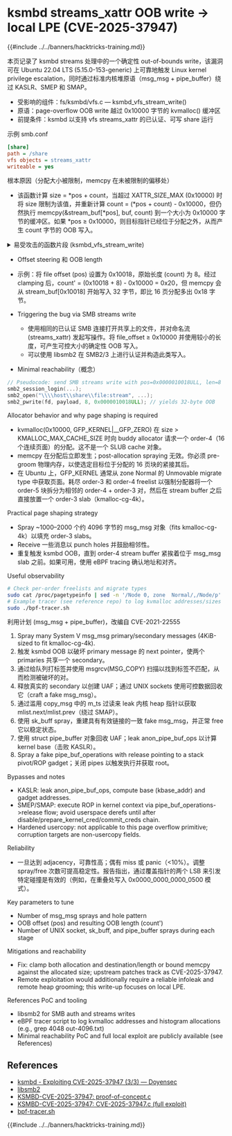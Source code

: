# ksmbd streams_xattr OOB write → local LPE (CVE-2025-37947)

{{#include ../../banners/hacktricks-training.md}}

本页记录了 ksmbd streams 处理中的一个确定性 out-of-bounds write，该漏洞可在 Ubuntu 22.04 LTS (5.15.0-153-generic) 上可靠地触发 Linux kernel privilege escalation，同时通过标准内核堆原语（msg_msg + pipe_buffer）绕过 KASLR、SMEP 和 SMAP。

- 受影响的组件：fs/ksmbd/vfs.c — ksmbd_vfs_stream_write()
- 原语：page-overflow OOB write 越过 0x10000 字节的 kvmalloc() 缓冲区
- 前提条件：ksmbd 以支持 vfs streams_xattr 的已认证、可写 share 运行

示例 smb.conf
```ini
[share]
path = /share
vfs objects = streams_xattr
writeable = yes
```
根本原因（分配大小被限制，memcpy 在未被限制的偏移处）
- 该函数计算 size = *pos + count，当超过 XATTR_SIZE_MAX (0x10000) 时将 size 限制为该值，并重新计算 count = (*pos + count) - 0x10000，但仍然执行 memcpy(&stream_buf[*pos], buf, count) 到一个大小为 0x10000 字节的缓冲区。如果 *pos ≥ 0x10000，则目标指针已经位于分配之外，从而产生 count 字节的 OOB 写入。

<details>
<summary>易受攻击的函数片段 (ksmbd_vfs_stream_write)</summary>
```c
// https://elixir.bootlin.com/linux/v5.15/source/fs/ksmbd/vfs.c#L411
static int ksmbd_vfs_stream_write(struct ksmbd_file *fp, char *buf, loff_t *pos, size_t count)
{
char *stream_buf = NULL, *wbuf;
size_t size;
...
size = *pos + count;
if (size > XATTR_SIZE_MAX) {             // [1] clamp allocation, but...
size = XATTR_SIZE_MAX;
count = (*pos + count) - XATTR_SIZE_MAX; // [1.1] ...recompute count
}
wbuf = kvmalloc(size, GFP_KERNEL | __GFP_ZERO); // [2] alloc 0x10000
stream_buf = wbuf;
memcpy(&stream_buf[*pos], buf, count);         // [3] OOB when *pos >= 0x10000
...
kvfree(stream_buf);
return err;
}
```
</details>

- Offset steering 和 OOB length
- 示例：将 file offset (pos) 设置为 0x10018，原始长度 (count) 为 8。经过 clamping 后，count' = (0x10018 + 8) - 0x10000 = 0x20，但 memcpy 会从 stream_buf[0x10018] 开始写入 32 字节，即比 16 页分配多出 0x18 字节。

- Triggering the bug via SMB streams write
  - 使用相同的已认证 SMB 连接打开共享上的文件，并对命名流 (streams_xattr) 发起写操作。将 file_offset ≥ 0x10000 并使用较小的长度，可产生可控大小的确定性 OOB 写入。
  - 可以使用 libsmb2 在 SMB2/3 上进行认证并构造此类写入。

- Minimal reachability（概念）
```c
// Pseudocode: send SMB streams write with pos=0x0000010018ULL, len=8
smb2_session_login(...);
smb2_open("\\\\host\\share\\file:stream", ...);
smb2_pwrite(fd, payload, 8, 0x0000010018ULL); // yields 32-byte OOB
```
Allocator behavior and why page shaping is required
- kvmalloc(0x10000, GFP_KERNEL|__GFP_ZERO) 在 size > KMALLOC_MAX_CACHE_SIZE 时向 buddy allocator 请求一个 order-4（16 个连续页面）的分配。这不是一个 SLUB cache 对象。
- memcpy 在分配后立即发生；post-allocation spraying 无效。你必须 pre-groom 物理内存，以使选定目标位于分配的 16 页块的紧接其后。
- 在 Ubuntu 上，GFP_KERNEL 通常从 zone Normal 的 Unmovable migrate type 中获取页面。耗尽 order-3 和 order-4 freelist 以强制分配器将一个 order-5 块拆分为相邻的 order-4 + order-3 对，然后在 stream buffer 之后直接放置一个 order-3 slab（kmalloc-cg-4k）。

Practical page shaping strategy
- Spray ~1000–2000 个约 4096 字节的 msg_msg 对象（fits kmalloc-cg-4k）以填充 order-3 slabs。
- Receive 一些消息以 punch holes 并鼓励相邻性。
- 重复触发 ksmbd OOB，直到 order-4 stream buffer 紧挨着位于 msg_msg slab 之前。如果可用，使用 eBPF tracing 确认地址和对齐。

Useful observability
```bash
# Check per-order freelists and migrate types
sudo cat /proc/pagetypeinfo | sed -n '/Node 0, zone  Normal/,/Node/p'
# Example tracer (see reference repo) to log kvmalloc addresses/sizes
sudo ./bpf-tracer.sh
```
利用计划 (msg_msg + pipe_buffer)，改编自 CVE-2021-22555
1) Spray many System V msg_msg primary/secondary messages (4KiB-sized to fit kmalloc-cg-4k).
2) 触发 ksmbd OOB 以破坏 primary message 的 next pointer，使两个 primaries 共享一个 secondary。
3) 通过给队列打标签并使用 msgrcv(MSG_COPY) 扫描以找到标签不匹配，从而检测被破坏的对。
4) 释放真实的 secondary 以创建 UAF；通过 UNIX sockets 使用可控数据回收它（craft a fake msg_msg）。
5) 通过滥用 copy_msg 中的 m_ts 过读来 leak 内核 heap 指针以获取 mlist.next/mlist.prev（绕过 SMAP）。
6) 使用 sk_buff spray，重建具有有效链接的一致 fake msg_msg，并正常 free 它以稳定状态。
7) 使用 struct pipe_buffer 对象回收 UAF；leak anon_pipe_buf_ops 以计算 kernel base（击败 KASLR）。
8) Spray a fake pipe_buf_operations with release pointing to a stack pivot/ROP gadget；关闭 pipes 以触发执行并获取 root。

Bypasses and notes
- KASLR: leak anon_pipe_buf_ops, compute base (kbase_addr) and gadget addresses.
- SMEP/SMAP: execute ROP in kernel context via pipe_buf_operations->release flow; avoid userspace derefs until after disable/prepare_kernel_cred/commit_creds chain.
- Hardened usercopy: not applicable to this page overflow primitive; corruption targets are non-usercopy fields.

Reliability
- 一旦达到 adjacency，可靠性高；偶有 miss 或 panic（<10%）。调整 spray/free 次数可提高稳定性。报告指出，通过覆盖指针的两个 LSB 来引发特定碰撞是有效的（例如，在重叠处写入 0x0000_0000_0000_0500 模式）。

Key parameters to tune
- Number of msg_msg sprays and hole pattern
- OOB offset (pos) and resulting OOB length (count')
- Number of UNIX socket, sk_buff, and pipe_buffer sprays during each stage

Mitigations and reachability
- Fix: clamp both allocation and destination/length or bound memcpy against the allocated size; upstream patches track as CVE-2025-37947.
- Remote exploitation would additionally require a reliable infoleak and remote heap grooming; this write-up focuses on local LPE.

References PoC and tooling
- libsmb2 for SMB auth and streams writes
- eBPF tracer script to log kvmalloc addresses and histogram allocations (e.g., grep 4048 out-4096.txt)
- Minimal reachability PoC and full local exploit are publicly available (see References)

## References
- [ksmbd - Exploiting CVE-2025-37947 (3/3) — Doyensec](https://blog.doyensec.com/2025/10/08/ksmbd-3.html)
- [libsmb2](https://github.com/sahlberg/libsmb2)
- [KSMBD-CVE-2025-37947: proof-of-concept.c](https://github.com/doyensec/KSMBD-CVE-2025-37947/blob/main/proof-of-concept.c)
- [KSMBD-CVE-2025-37947: CVE-2025-37947.c (full exploit)](https://github.com/doyensec/KSMBD-CVE-2025-37947/blob/main/CVE-2025-37947.c)
- [bpf-tracer.sh](https://github.com/doyensec/KSMBD-CVE-2025-37947/blob/main/bpf-tracer.sh)

{{#include ../../banners/hacktricks-training.md}}
